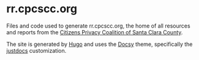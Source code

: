 # rr.cpcscc.org

Files and code used to generate rr.cpcscc.org, the home of all resources and reports from the [Citizens Privacy Coalition of Santa Clara County](https://www.cpcscc.org/).

The site is generated by [Hugo](https://gohugo.io) and uses the [Docsy](https://docsy.dev) theme, specifically the [justdocs](https://github.com/LisaFC/justdocs) customization.
